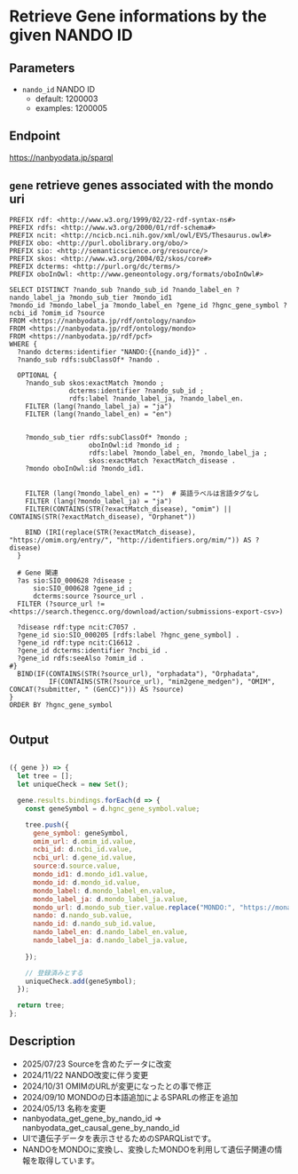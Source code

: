 # Retrieve Gene informations by the given NANDO ID
## Parameters
* `nando_id` NANDO ID
  * default: 1200003
  * examples: 1200005
  
## Endpoint
https://nanbyodata.jp/sparql

## `gene` retrieve genes associated with the mondo uri

```sparql
PREFIX rdf: <http://www.w3.org/1999/02/22-rdf-syntax-ns#>
PREFIX rdfs: <http://www.w3.org/2000/01/rdf-schema#>
PREFIX ncit: <http://ncicb.nci.nih.gov/xml/owl/EVS/Thesaurus.owl#>
PREFIX obo: <http://purl.obolibrary.org/obo/>
PREFIX sio: <http://semanticscience.org/resource/>
PREFIX skos: <http://www.w3.org/2004/02/skos/core#>
PREFIX dcterms: <http://purl.org/dc/terms/>
PREFIX oboInOwl: <http://www.geneontology.org/formats/oboInOwl#>

SELECT DISTINCT ?nando_sub ?nando_sub_id ?nando_label_en ?nando_label_ja ?mondo_sub_tier ?mondo_id1
?mondo_id ?mondo_label_ja ?mondo_label_en ?gene_id ?hgnc_gene_symbol ?ncbi_id ?omim_id ?source
FROM <https://nanbyodata.jp/rdf/ontology/nando>
FROM <https://nanbyodata.jp/rdf/ontology/mondo>
FROM <https://nanbyodata.jp/rdf/pcf>
WHERE {
  ?nando dcterms:identifier "NANDO:{{nando_id}}" .
  ?nando_sub rdfs:subClassOf* ?nando .

  OPTIONAL {
    ?nando_sub skos:exactMatch ?mondo ;
               dcterms:identifier ?nando_sub_id ;
               rdfs:label ?nando_label_ja, ?nando_label_en.
    FILTER (lang(?nando_label_ja) = "ja")
    FILTER (lang(?nando_label_en) = "en")
              
    
    ?mondo_sub_tier rdfs:subClassOf* ?mondo ;
                    oboInOwl:id ?mondo_id ;
                    rdfs:label ?mondo_label_en, ?mondo_label_ja ;
                    skos:exactMatch ?exactMatch_disease .
    ?mondo oboInOwl:id ?mondo_id1.
    

    FILTER (lang(?mondo_label_en) = "")  # 英語ラベルは言語タグなし
    FILTER (lang(?mondo_label_ja) = "ja")
    FILTER(CONTAINS(STR(?exactMatch_disease), "omim") || CONTAINS(STR(?exactMatch_disease), "Orphanet"))
    
    BIND (IRI(replace(STR(?exactMatch_disease), "https://omim.org/entry/", "http://identifiers.org/mim/")) AS ?disease)
  }

  # Gene 関連
  ?as sio:SIO_000628 ?disease ;
      sio:SIO_000628 ?gene_id ;
      dcterms:source ?source_url .
  FILTER (?source_url != <https://search.thegencc.org/download/action/submissions-export-csv>)
  
  ?disease rdf:type ncit:C7057 .
  ?gene_id sio:SIO_000205 [rdfs:label ?hgnc_gene_symbol] .
  ?gene_id rdf:type ncit:C16612 .
  ?gene_id dcterms:identifier ?ncbi_id .
  ?gene_id rdfs:seeAlso ?omim_id .
#}
  BIND(IF(CONTAINS(STR(?source_url), "orphadata"), "Orphadata",
          IF(CONTAINS(STR(?source_url), "mim2gene_medgen"), "OMIM", CONCAT(?submitter, " (GenCC)"))) AS ?source)
}
ORDER BY ?hgnc_gene_symbol


```
## Output

```javascript

({ gene }) => {
  let tree = [];
  let uniqueCheck = new Set();

  gene.results.bindings.forEach(d => {
    const geneSymbol = d.hgnc_gene_symbol.value;

    tree.push({
      gene_symbol: geneSymbol,
      omim_url: d.omim_id.value,
      ncbi_id: d.ncbi_id.value,
      ncbi_url: d.gene_id.value,
      source:d.source.value,
      mondo_id1: d.mondo_id1.value,
      mondo_id: d.mondo_id.value,
      mondo_label: d.mondo_label_en.value,
      mondo_label_ja: d.mondo_label_ja.value,
      mondo_url: d.mondo_sub_tier.value.replace("MONDO:", "https://monarchinitiative.org/MONDO:"),
      nando: d.nando_sub.value,
      nando_id: d.nando_sub_id.value,
      nando_label_en: d.nando_label_en.value,
      nando_label_ja: d.nando_label_ja.value,
      
    });

    // 登録済みとする
    uniqueCheck.add(geneSymbol);
  });

  return tree;
};


```
## Description
- 2025/07/23 Sourceを含めたデータに改変
- 2024/11/22 NANDO改変に伴う変更
- 2024/10/31 OMIMのURLが変更になったとの事で修正
- 2024/09/10 MONDOの日本語追加によるSPARLの修正を追加
- 2024/05/13 名称を変更
- nanbyodata_get_gene_by_nando_id =>  nanbyodata_get_causal_gene_by_nando_id
- UIで遺伝子データを表示させるためのSPARQListです。
- NANDOをMONDOに変換し、変換したMONDOを利用して遺伝子関連の情報を取得しています。
